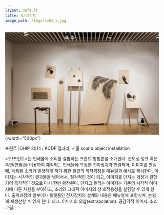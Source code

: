 ```yaml
---
layout: default
title: 오!프린트
image_path: /imgs/op01_s.jpg
---
```


![](/imgs/op01.jpg){:width="500px"}

프린트 |OH!P
2014 / KCDF 갤러리, 서울
sound object installation

\<오!프린트\>는 인쇄물에 소리를 결합하는 프린트 방법론을 소개한다.
전도성 잉크 혹은 흑연(연필)을 이용하여 제작되는 인쇄물에 특정한 전자장치가 연결되어,
이미지를 만질 때, 계획된 소리가 발생하게 하기 위한 일련의 제작과정을 매뉴얼과 예시로 제시한다.
이미지는 시각적인 결과물을 넘어서서, 청각적인 것이 되고, 이미지를 만지는 과정과 결합되어 촉각적인 것으로 다시
한번 확장된다. 만지고 들리는 이미지는 기존의 시각적 이미지에 다른 차원을 부여하고, 소리와 그래픽 이미지의 상
호작용성을 실험할 수 있게 한다.
출력과정의 일부이자 플랫폼인 전자장치의 설계와 내용은 메뉴얼에 포함시켜, 손쉽게 재생산할 수 있게 한다.
태그. 이미지의 외삽(extrapolation). 공감각적 이미지. 소리 그림.

